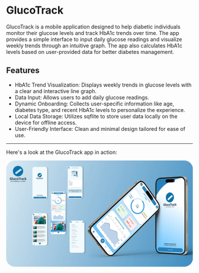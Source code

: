 # GlucoTrack

GlucoTrack is a mobile application designed to help diabetic individuals monitor their glucose levels and track HbA1c trends over time. The app provides a simple interface to input daily glucose readings and visualize weekly trends through an intuitive graph. The app also calculates HbA1c levels based on user-provided data for better diabetes management.

## Features
* HbA1c Trend Visualization: Displays weekly trends in glucose levels with a clear and interactive line graph.
* Data Input: Allows users to add daily glucose readings.
* Dynamic Onboarding: Collects user-specific information like age, diabetes type, and recent HbA1c levels to personalize the experience.
* Local Data Storage: Utilizes sqflite to store user data locally on the device for offline access.
* User-Friendly Interface: Clean and minimal design tailored for ease of use.

---

Here's a look at the GlucoTrack app in action:

![GlucoTrack App Screenshot](glucotrack.png)
